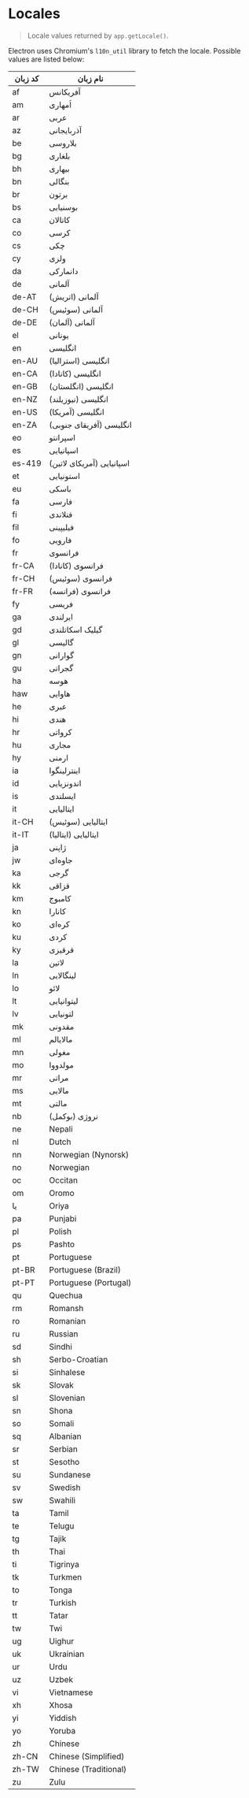 # Locales

> Locale values returned by `app.getLocale()`.

Electron uses Chromium's `l10n_util` library to fetch the locale. Possible values are listed below:

| کد زبان | نام زبان                  |
| ------- | ------------------------- |
| af      | آفریکانس                  |
| am      | اَمهاری                   |
| ar      | عربی                      |
| az      | آذربایجانی                |
| be      | بلاروسی                   |
| bg      | بلغاری                    |
| bh      | بیهاری                    |
| bn      | بنگالی                    |
| br      | برتون                     |
| bs      | بوسنیایی                  |
| ca      | کاتالان                   |
| co      | کرسی                      |
| cs      | چکی                       |
| cy      | ولزی                      |
| da      | دانمارکی                  |
| de      | آلمانی                    |
| de-AT   | آلمانی (اتریش)            |
| de-CH   | آلمانی (سوئیس)            |
| de-DE   | آلمانی (آلمان)            |
| el      | یونانی                    |
| en      | انگلیسی                   |
| en-AU   | انگلیسی (استرالیا)        |
| en-CA   | انگلیسی (کانادا)          |
| en-GB   | انگلیسی (انگلستان)        |
| en-NZ   | انگلیسی (نیوزیلند)        |
| en-US   | انگلیسی (آمریکا)          |
| en-ZA   | انگلیسی (آفریقای جنوبی)   |
| eo      | اسپرانتو                  |
| es      | اسپانیایی                 |
| es-419  | اسپانیایی (آمریکای لاتین) |
| et      | استونیایی                 |
| eu      | باسکی                     |
| fa      | فارسی                     |
| fi      | فنلاندی                   |
| fil     | فیلیپینی                  |
| fo      | فارویی                    |
| fr      | فرانسوی                   |
| fr-CA   | فرانسوی (کانادا)          |
| fr-CH   | فرانسوی (سوئیس)           |
| fr-FR   | فرانسوی (فرانسه)          |
| fy      | فریسی                     |
| ga      | ایرلندی                   |
| gd      | گیلیک اسکاتلندی           |
| gl      | گالیسی                    |
| gn      | گوارانی                   |
| gu      | گجراتی                    |
| ha      | هوسه                      |
| haw     | هاوایی                    |
| he      | عبری                      |
| hi      | هندی                      |
| hr      | کرواتی                    |
| hu      | مجاری                     |
| hy      | ارمنی                     |
| ia      | اینترلینگوا               |
| id      | اندونزیایی                |
| is      | ایسلندی                   |
| it      | ایتالیایی                 |
| it-CH   | ایتالیایی (سوئیس)         |
| it-IT   | ایتالیایی (ایتالیا)       |
| ja      | ژاپنی                     |
| jw      | جاوه‌ای                   |
| ka      | گرجی                      |
| kk      | قزاقی                     |
| km      | کامبوج                    |
| kn      | کانارا                    |
| ko      | کره‌ای                    |
| ku      | کردی                      |
| ky      | قرقیزی                    |
| la      | لاتین                     |
| ln      | لینگالایی                 |
| lo      | لائو                      |
| lt      | لیتوانیایی                |
| lv      | لتونیایی                  |
| mk      | مقدونی                    |
| ml      | مالایالم                  |
| mn      | مغولی                     |
| mo      | مولدووا                   |
| mr      | مراتی                     |
| ms      | مالایی                    |
| mt      | مالتی                     |
| nb      | نروژی (بوکمل)             |
| ne      | Nepali                    |
| nl      | Dutch                     |
| nn      | Norwegian (Nynorsk)       |
| no      | Norwegian                 |
| oc      | Occitan                   |
| om      | Oromo                     |
| یا      | Oriya                     |
| pa      | Punjabi                   |
| pl      | Polish                    |
| ps      | Pashto                    |
| pt      | Portuguese                |
| pt-BR   | Portuguese (Brazil)       |
| pt-PT   | Portuguese (Portugal)     |
| qu      | Quechua                   |
| rm      | Romansh                   |
| ro      | Romanian                  |
| ru      | Russian                   |
| sd      | Sindhi                    |
| sh      | Serbo-Croatian            |
| si      | Sinhalese                 |
| sk      | Slovak                    |
| sl      | Slovenian                 |
| sn      | Shona                     |
| so      | Somali                    |
| sq      | Albanian                  |
| sr      | Serbian                   |
| st      | Sesotho                   |
| su      | Sundanese                 |
| sv      | Swedish                   |
| sw      | Swahili                   |
| ta      | Tamil                     |
| te      | Telugu                    |
| tg      | Tajik                     |
| th      | Thai                      |
| ti      | Tigrinya                  |
| tk      | Turkmen                   |
| to      | Tonga                     |
| tr      | Turkish                   |
| tt      | Tatar                     |
| tw      | Twi                       |
| ug      | Uighur                    |
| uk      | Ukrainian                 |
| ur      | Urdu                      |
| uz      | Uzbek                     |
| vi      | Vietnamese                |
| xh      | Xhosa                     |
| yi      | Yiddish                   |
| yo      | Yoruba                    |
| zh      | Chinese                   |
| zh-CN   | Chinese (Simplified)      |
| zh-TW   | Chinese (Traditional)     |
| zu      | Zulu                      |